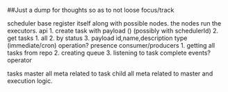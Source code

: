 ##Just a dump for thoughts so as to not loose focus/track

scheduler
	base
		register itself along with possible nodes.
		the nodes run the executors.
	api
		1. create task with payload () (possibly with schedulerId)
		2. get tasks
			1. all
			2. by status
		3. payload 
					id,name,description
					type (immediate/cron)
					operation?
	presence
		consumer/producers
			1. getting all tasks from repo
			2. creating queue
			3. listening to task complete events?
	operator

tasks
	master
		all meta related to task
	child
		all meta related to master and execution logic.	
		